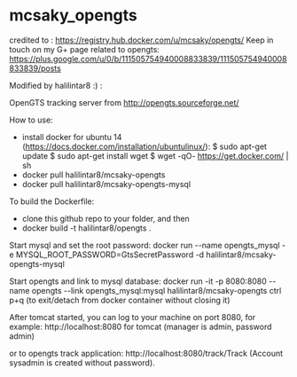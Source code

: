 # mcsaky_opengts
credited to : 
https://registry.hub.docker.com/u/mcsaky/opengts/
Keep in touch on my G+ page related to opengts: https://plus.google.com/u/0/b/111505754940008833839/111505754940008833839/posts


Modified by halilintar8 :) :

OpenGTS tracking server from http://opengts.sourceforge.net/

How to use:

- install docker
for ubuntu 14 (https://docs.docker.com/installation/ubuntulinux/):
$ sudo apt-get update $ sudo apt-get install wget
$ wget -qO- https://get.docker.com/ | sh
- docker pull halilintar8/mcsaky-opengts
- docker pull halilintar8/mcsaky-opengts-mysql

To build the Dockerfile:
- clone this github repo to your folder, and then
- docker build -t halilintar8/opengts .


Start mysql and set the root password:
docker run --name opengts_mysql -e MYSQL_ROOT_PASSWORD=GtsSecretPassword -d halilintar8/mcsaky-opengts-mysql

Start opengts and link to mysql database:
docker run -it  -p 8080:8080  --name opengts --link opengts_mysql:mysql halilintar8/mcsaky-opengts
ctrl p+q (to exit/detach from docker container without closing it)

After tomcat started, you can log to your machine on port 8080, for example:
http://localhost:8080 for tomcat (manager is admin, password admin)

or to opengts track application:
http://localhost:8080/track/Track (Account sysadmin is created without password).

